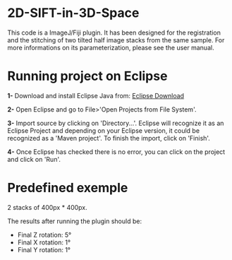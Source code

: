 # 2D-SIFT-in-3D-Space

This code is a ImageJ/Fiji plugin. It has been designed for the registration and the stitching of two tilted half image stacks from the same sample.
For more informations on its parameterization, please see the user manual.

# Running project on Eclipse

**1-** Download and install Eclipse Java from: [Eclipse Download](https://www.eclipse.org/downloads/)

**2-** Open Eclipse and go to File>'Open Projects from File System'.

**3-** Import source by clicking on 'Directory...'. Eclipse will recognize it as an Eclipse Project and depending on your Eclipse version, it could be recognized as a 'Maven project'. To finish the import, click on 'Finish'.

**4-** Once Eclipse has checked there is no error, you can click on the project and click on 'Run'.

# Predefined exemple

2 stacks of 400px * 400px.

The results after running the plugin should be:
- Final Z rotation: 5°
- Final X rotation: 1°
- Final Y rotation: 1°

